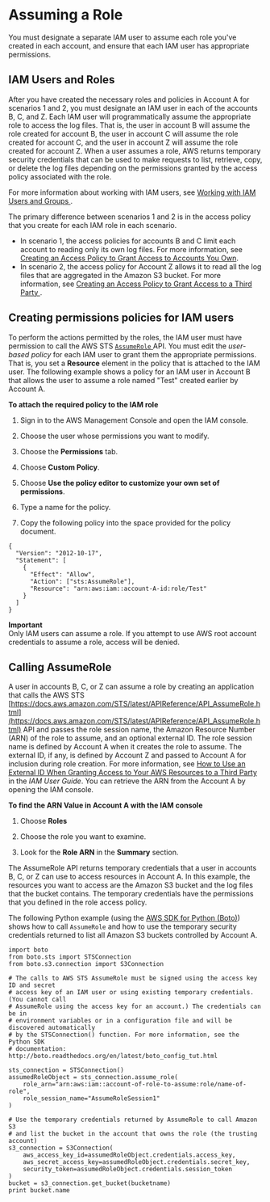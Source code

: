 # Assuming a Role<a name="cloudtrail-sharing-logs-assume-role"></a>

You must designate a separate IAM user to assume each role you've created in each account, and ensure that each IAM user has appropriate permissions\.

## IAM Users and Roles<a name="cloudtrail-sharing-logs-assume-role-iam-user-permission"></a>

After you have created the necessary roles and policies in Account A for scenarios 1 and 2, you must designate an IAM user in each of the accounts B, C, and Z\. Each IAM user will programmatically assume the appropriate role to access the log files\. That is, the user in account B will assume the role created for account B, the user in account C will assume the role created for account C, and the user in account Z will assume the role created for account Z\. When a user assumes a role, AWS returns temporary security credentials that can be used to make requests to list, retrieve, copy, or delete the log files depending on the permissions granted by the access policy associated with the role\. 

For more information about working with IAM users, see [ Working with IAM Users and Groups ](https://docs.aws.amazon.com/IAM/latest/UserGuide/Using_WorkingWithGroupsAndUsers.html)\. 

The primary difference between scenarios 1 and 2 is in the access policy that you create for each IAM role in each scenario\.
+ In scenario 1, the access policies for accounts B and C limit each account to reading only its own log files\. For more information, see [Creating an Access Policy to Grant Access to Accounts You Own](cloudtrail-sharing-logs-your-accounts.md)\.
+ In scenario 2, the access policy for Account Z allows it to read all the log files that are aggregated in the Amazon S3 bucket\. For more information, see [Creating an Access Policy to Grant Access to a Third Party ](cloudtrail-sharing-logs-third-party.md)\.

## Creating permissions policies for IAM users<a name="cloudtrail-sharing-logs-assume-role-create-policy"></a>

To perform the actions permitted by the roles, the IAM user must have permission to call the AWS STS [ `AssumeRole` ](https://docs.aws.amazon.com/STS/latest/APIReference/API_AssumeRole.html) API\. You must edit the *user\-based policy* for each IAM user to grant them the appropriate permissions\. That is, you set a **Resource** element in the policy that is attached to the IAM user\. The following example shows a policy for an IAM user in Account B that allows the user to assume a role named "Test" created earlier by Account A\. 

**To attach the required policy to the IAM role**

1. Sign in to the AWS Management Console and open the IAM console\.

1. Choose the user whose permissions you want to modify\. 

1. Choose the **Permissions** tab\.

1. Choose **Custom Policy**\.

1. Choose **Use the policy editor to customize your own set of permissions**\.

1. Type a name for the policy\.

1. Copy the following policy into the space provided for the policy document\.

```
{
  "Version": "2012-10-17",
  "Statement": [
    {
      "Effect": "Allow",
      "Action": ["sts:AssumeRole"],
      "Resource": "arn:aws:iam::account-A-id:role/Test"
    }
  ]
}
```

**Important**  
Only IAM users can assume a role\. If you attempt to use AWS root account credentials to assume a role, access will be denied\. 

## Calling AssumeRole<a name="cloudtrail-sharing-logs-assume-role-call"></a>

A user in accounts B, C, or Z can assume a role by creating an application that calls the AWS STS [https://docs.aws.amazon.com/STS/latest/APIReference/API_AssumeRole.html](https://docs.aws.amazon.com/STS/latest/APIReference/API_AssumeRole.html) API and passes the role session name, the Amazon Resource Number \(ARN\) of the role to assume, and an optional external ID\. The role session name is defined by Account A when it creates the role to assume\. The external ID, if any, is defined by Account Z and passed to Account A for inclusion during role creation\. For more information, see [How to Use an External ID When Granting Access to Your AWS Resources to a Third Party](https://docs.aws.amazon.com/IAM/latest/UserGuide/id_roles_create_for-user_externalid.html) in the *IAM User Guide*\. You can retrieve the ARN from the Account A by opening the IAM console\.

**To find the ARN Value in Account A with the IAM console**

1. Choose **Roles**

1. Choose the role you want to examine\.

1. Look for the **Role ARN** in the **Summary** section\.

The AssumeRole API returns temporary credentials that a user in accounts B, C, or Z can use to access resources in Account A\. In this example, the resources you want to access are the Amazon S3 bucket and the log files that the bucket contains\. The temporary credentials have the permissions that you defined in the role access policy\.

The following Python example \(using the [AWS SDK for Python \(Boto\)](https://aws.amazon.com/tools/)\) shows how to call `AssumeRole` and how to use the temporary security credentials returned to list all Amazon S3 buckets controlled by Account A\.

```
import boto
from boto.sts import STSConnection
from boto.s3.connection import S3Connection

# The calls to AWS STS AssumeRole must be signed using the access key ID and secret
# access key of an IAM user or using existing temporary credentials. (You cannot call
# AssumeRole using the access key for an account.) The credentials can be in 
# environment variables or in a configuration file and will be discovered automatically
# by the STSConnection() function. For more information, see the Python SDK 
# documentation: http://boto.readthedocs.org/en/latest/boto_config_tut.html

sts_connection = STSConnection()
assumedRoleObject = sts_connection.assume_role(
    role_arn="arn:aws:iam::account-of-role-to-assume:role/name-of-role",
    role_session_name="AssumeRoleSession1"
)

# Use the temporary credentials returned by AssumeRole to call Amazon S3  
# and list the bucket in the account that owns the role (the trusting account)
s3_connection = S3Connection(
    aws_access_key_id=assumedRoleObject.credentials.access_key,
    aws_secret_access_key=assumedRoleObject.credentials.secret_key,
    security_token=assumedRoleObject.credentials.session_token
)
bucket = s3_connection.get_bucket(bucketname)
print bucket.name
```